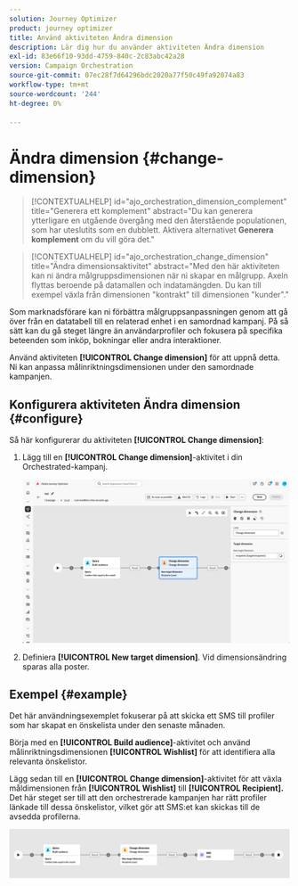 ```yaml
---
solution: Journey Optimizer
product: journey optimizer
title: Använd aktiviteten Ändra dimension
description: Lär dig hur du använder aktiviteten Ändra dimension
exl-id: 83e66f10-93dd-4759-840c-2c83abc42a28
version: Campaign Orchestration
source-git-commit: 07ec28f7d64296bdc2020a77f50c49fa92074a83
workflow-type: tm+mt
source-wordcount: '244'
ht-degree: 0%

---
```



# Ändra dimension {#change-dimension}

>[!CONTEXTUALHELP]
>id="ajo_orchestration_dimension_complement"
>title="Generera ett komplement"
>abstract="Du kan generera ytterligare en utgående övergång med den återstående populationen, som har uteslutits som en dubblett. Aktivera alternativet **Generera komplement** om du vill göra det."

>[!CONTEXTUALHELP]
>id="ajo_orchestration_change_dimension"
>title="Ändra dimensionsaktivitet"
>abstract="Med den här aktiviteten kan ni ändra målgruppsdimensionen när ni skapar en målgrupp. Axeln flyttas beroende på datamallen och indatamängden. Du kan till exempel växla från dimensionen &quot;kontrakt&quot; till dimensionen &quot;kunder&quot;."

Som marknadsförare kan ni förbättra målgruppsanpassningen genom att gå över från en datatabell till en relaterad enhet i en samordnad kampanj. På så sätt kan du gå steget längre än användarprofiler och fokusera på specifika beteenden som inköp, bokningar eller andra interaktioner.

Använd aktiviteten **[!UICONTROL Change dimension]** för att uppnå detta. Ni kan anpassa målinriktningsdimensionen under den samordnade kampanjen.

<!--
>[!IMPORTANT]
>
>Please note that the **[!UICONTROL Change Dimension]** and **[!UICONTROL Change Data source]** activities should not be added in one row. If you need to use both activities consecutively, make sure you include an **[!UICONTROL Enrichement]** activity in between them. This ensures proper execution and prevents potential conflicts or errors.-->

## Konfigurera aktiviteten Ändra dimension {#configure}

Så här konfigurerar du aktiviteten **[!UICONTROL Change dimension]**:

1. Lägg till en **[!UICONTROL Change dimension]**-aktivitet i din Orchestrated-kampanj.

   ![](../assets/orchestrated-change-dimension.png)

1. Definiera **[!UICONTROL New target dimension]**. Vid dimensionsändring sparas alla poster.


## Exempel {#example}

Det här användningsexemplet fokuserar på att skicka ett SMS till profiler som har skapat en önskelista under den senaste månaden.

Börja med en **[!UICONTROL Build audience]**-aktivitet och använd målinriktningsdimensionen **[!UICONTROL Wishlist]** för att identifiera alla relevanta önskelistor.

Lägg sedan till en **[!UICONTROL Change dimension]**-aktivitet för att växla måldimensionen från **[!UICONTROL Wishlist]** till **[!UICONTROL Recipient].** Det här steget ser till att den orchestrerade kampanjen har rätt profiler länkade till dessa önskelistor, vilket gör att SMS:et kan skickas till de avsedda profilerna.

![](../assets/orchestrated-change-dimension-example.png)
